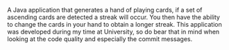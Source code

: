 A Java application that generates a hand of playing cards, if a set of ascending cards are detected a streak will occur. You then have the ability to change the cards in your hand to obtain a longer streak. This application was developed during my time at University, so do bear that in mind when looking at the code quality and especially the commit messages.
